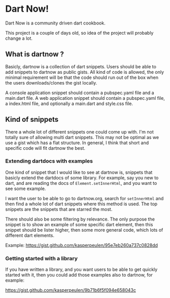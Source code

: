 # Dart Now!

Dart Now is a community driven dart cookbook.

This project is a couple of days old, so idea of the project will probably change a lot.

## What is dartnow ?

Basicly, dartnow is a collection of dart snippets. Users should be able to add snippets to dartnow as public gists.  All kind of code is allowed, the only minimal requirement will be that
the code should run out of the box when the users downloads/clones the gist locally.

A console application snippet should contain a pubspec.yaml file and a main.dart
file. A web application snippet should contain a pubspec.yaml file, a index.html file,
and optionally a main.dart and style.css file.

## Kind of snippets

There a whole lot of different snippets one could come up with. I'm not totally sure of allowing multi dart snippets. This may not be optimal as we use a gist which has a flat structure. In general, I think that short and specific code will fit dartnow the best.

### Extending dartdocs with examples

One kind of snippet that I would like to see at dartnow is, snippets that basicly
extend the dartdocs of some library. For example, say you new to dart, and are reading the
docs of `Element.setInnerHtml`, and you want to see some example.

I want the user to be able to go to dartnow.org, search for `setInnerHtml` and
then find a whole lot of dart snippets where this method is used. The top snippets are the snippets that are starred the most.

There should also be some filtering by relevance. The only purpose the snippet is to show an example of some specific dart element, then this snippet should be lister higher, then some more general code, which lots of different dart elements.

Example: https://gist.github.com/kasperpeulen/95e7eb260a737c0828dd

### Getting started with a library

If you have written a library, and you want users to be able to get quickly started with it, then you could add those examples also to dartnow, for example:

https://gist.github.com/kasperpeulen/9b71b6f5f094e658043c
